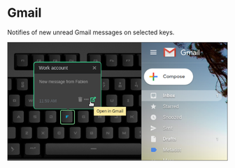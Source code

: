 # Gmail

Notifies of new unread Gmail messages on selected keys.

![Gmail applet on a Das Keybaord Q](assets/image.png "Das Keyboard Gmail applet")
